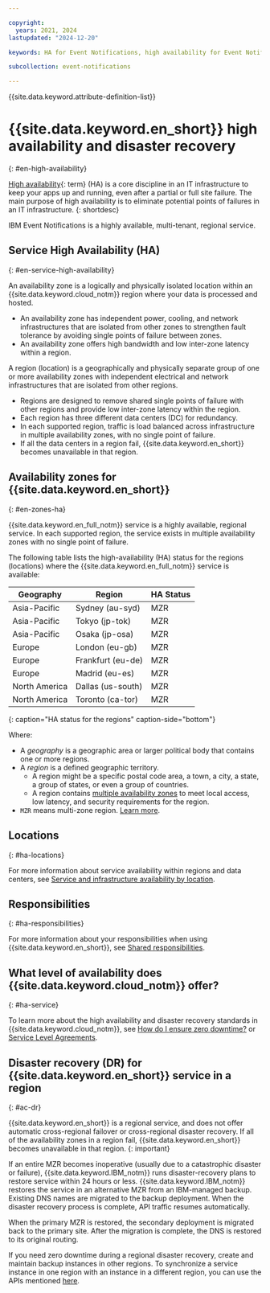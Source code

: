 ```yaml
---

copyright:
  years: 2021, 2024
lastupdated: "2024-12-20"

keywords: HA for Event Notifications, high availability for Event Notifications, Event Notifications, disaster recovery

subcollection: event-notifications

---
```


{{site.data.keyword.attribute-definition-list}}


# {{site.data.keyword.en_short}} high availability and disaster recovery
{: #en-high-availability}

[High availability](#x2284708){: term} (HA) is a core discipline in an IT infrastructure to keep your apps up and running, even after a partial or full site failure. The main purpose of high availability is to eliminate potential points of failures in an IT infrastructure.
{: shortdesc}

IBM Event Notifications is a highly available, multi-tenant, regional service.

## Service High Availability (HA)
{: #en-service-high-availability}

An availability zone is a logically and physically isolated location within an {{site.data.keyword.cloud_notm}} region where your data is processed and hosted.

- An availability zone has independent power, cooling, and network infrastructures that are isolated from other zones to strengthen fault tolerance by avoiding single points of failure between zones.
- An availability zone offers high bandwidth and low inter-zone latency within a region.

A region (location) is a geographically and physically separate group of one or more availability zones with independent electrical and network infrastructures that are isolated from other regions.

- Regions are designed to remove shared single points of failure with other regions and provide low inter-zone latency within the region.
- Each region has three different data centers (DC) for redundancy.
- In each supported region, traffic is load balanced across infrastructure in multiple availability zones, with no single point of failure.
- If all the data centers in a region fail, {{site.data.keyword.en_short}} becomes unavailable in that region.

## Availability zones for {{site.data.keyword.en_short}}
{: #en-zones-ha}

{{site.data.keyword.en_full_notm}} service is a highly available, regional service. In each supported region, the service exists in multiple availability zones with no single point of failure. 

The following table lists the high-availability (HA) status for the regions (locations) where the {{site.data.keyword.en_full_notm}} service is available:

 Geography| Region| HA Status |
|----------|-------|-----------|
| Asia-Pacific| Sydney (au-syd)|MZR|
| Asia-Pacific| Tokyo (jp-tok)|MZR|
| Asia-Pacific| Osaka (jp-osa)|MZR|
| Europe | London (eu-gb)|MZR|
| Europe | Frankfurt (eu-de)|MZR|
| Europe | Madrid (eu-es)|MZR|
| North America| Dallas (us-south)|MZR|
| North America| Toronto (ca-tor)|MZR|
{: caption="HA status for the regions" caption-side="bottom"}

Where:

- A *geography* is a geographic area or larger political body that contains one or more regions.
- A *region* is a defined geographic territory.
   - A region might be a specific postal code area, a town, a city, a state, a group of states, or even a group of countries.
   - A region contains [multiple availability zones](https://www.ibm.com/cloud/data-centers/) to meet local access, low latency, and security requirements for the region.
- `MZR` means multi-zone region. [Learn more](/docs/overview?topic=overview-locations#table-mzr).

## Locations
{: #ha-locations}

For more information about service availability within regions and data centers, see [Service and infrastructure availability by location](/docs/event-notifications?topic=event-notifications-en-regions-endpoints).


## Responsibilities
{: #ha-responsibilities}

For more information about your responsibilities when using {{site.data.keyword.en_short}}, see [Shared responsibilities](/docs/event-notifications?topic=event-notifications-en-responsibilities).


## What level of availability does {{site.data.keyword.cloud_notm}} offer?
{: #ha-service}

To learn more about the high availability and disaster recovery standards in {{site.data.keyword.cloud_notm}}, see [How do I ensure zero downtime?](/docs/resiliency?topic=resiliency-ha-redundancy) or [Service Level Agreements](/docs/overview?topic=overview-slas).


## Disaster recovery (DR) for {{site.data.keyword.en_short}} service in a region
{: #ac-dr}

{{site.data.keyword.en_short}} is a regional service, and does not offer automatic cross-regional failover or cross-regional disaster recovery. If all of the availability zones in a region fail, {{site.data.keyword.en_short}} becomes unavailable in that region.
{: important}

If an entire MZR becomes inoperative (usually due to a catastrophic disaster or failure), {{site.data.keyword.IBM_notm}} runs disaster-recovery plans to restore service within 24 hours or less. {{site.data.keyword.IBM_notm}} restores the service in an alternative MZR from an IBM-managed backup. Existing DNS names are migrated to the backup deployment. When the disaster recovery process is complete, API traffic resumes automatically.

When the primary MZR is restored, the secondary deployment is migrated back to the primary site. After the migration is complete, the DNS is restored to its original routing.

If you need zero downtime during a regional disaster recovery, create and maintain backup instances in other regions. To synchronize a service instance in one region with an instance in a different region, you can use the APIs mentioned [here](/apidocs/event-notifications).
